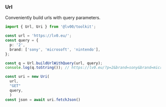 ### Url

Conveniently build urls with query parameters.

```typescript
import { Url, Uri } from '@lv00/toolkit';

const url = 'https://lv0.eu/';
const query = {
  p: '2',
  brand: ['sony', 'microsoft', 'nintendo'],
};

const q = Url.buildUrlWithQuery(url, query);
console.log(q.toString()); // https://lv0.eu/?p=2&brand=sony&brand=microsoft&brand=nintendo'

const uri = new Uri(
  url,
  "GET"
  query,
  )
const json = await uri.fetchJson()
```
